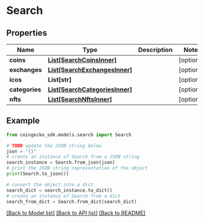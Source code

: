 # Search


## Properties

Name | Type | Description | Notes
------------ | ------------- | ------------- | -------------
**coins** | [**List[SearchCoinsInner]**](SearchCoinsInner.md) |  | [optional] 
**exchanges** | [**List[SearchExchangesInner]**](SearchExchangesInner.md) |  | [optional] 
**icos** | **List[str]** |  | [optional] 
**categories** | [**List[SearchCategoriesInner]**](SearchCategoriesInner.md) |  | [optional] 
**nfts** | [**List[SearchNftsInner]**](SearchNftsInner.md) |  | [optional] 

## Example

```python
from coingecko_sdk.models.search import Search

# TODO update the JSON string below
json = "{}"
# create an instance of Search from a JSON string
search_instance = Search.from_json(json)
# print the JSON string representation of the object
print(Search.to_json())

# convert the object into a dict
search_dict = search_instance.to_dict()
# create an instance of Search from a dict
search_from_dict = Search.from_dict(search_dict)
```
[[Back to Model list]](../README.md#documentation-for-models) [[Back to API list]](../README.md#documentation-for-api-endpoints) [[Back to README]](../README.md)


